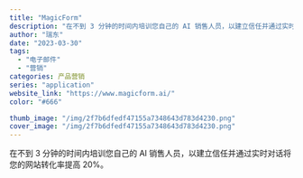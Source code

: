 ```yaml
---
title: "MagicForm"
description: "在不到 3 分钟的时间内培训您自己的 AI 销售人员，以建立信任并通过实时对话将您的网站转化率提高 20%。 "
author: "瑞东"
date: "2023-03-30"
tags:
  - "电子邮件"
  - "营销"
categories: 产品营销
series: "application"
website_link: "https://www.magicform.ai/"
color: "#666"

thumb_image: "/img/2f7b6dfedf47155a7348643d783d4230.png"
cover_image: "/img/2f7b6dfedf47155a7348643d783d4230.png"
---
```


在不到 3 分钟的时间内培训您自己的 AI 销售人员，以建立信任并通过实时对话将您的网站转化率提高 20%。 